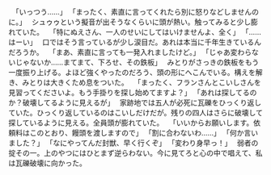 　｢いっつう……｣
　｢まったく、素直に言ってくれたら別に怒りなどしませんのに。｣
　シュゥゥという擬音が出そうなくらいに頭が熱い。触ってみると少し膨れていた。
　｢特にぬえさん、一人のせいにしてはいけませんよ、全く｣
　｢……はーい｣
　口ではそう言っているが少し涙目だ。あれは本当に千年生きているんだろうか。
　｢まあ、素直に言っても一発入れましたけど。｣
　｢じゃあ変わらないじゃないか……まてまて、下ろせ、その鉄板｣
　みとりがさっきの鉄板をもう一度振り上げる。よほど強くやったのだろう、頭の形にへこんでいる。構えを解き、みとりは大きくため息をついた。
　｢まったく、フランさんとこいしさんを見習ってくださいよ。もう手掛りを探し始めてますよ？｣
　｢あれは探してるのか？破壊してるように見えるが｣
　家跡地では五人が必死に瓦礫をひっくり返していた。ひっくり返しているのはこいしだけだが。残りの四人はさらに破壊して探しているように見える。全員頭が膨れていた。
　｢いいからお願いします。依頼料はこのとおり、饅頭を渡しますので｣
　｢割に合わないわ……｣
　｢何か言いました？｣
　｢なにやってんだ封獣、早く行くぞ｣
　｢変わり身早っ！｣
　弱者の掟その一。上のやつにはひとまず逆らわない。今に見てろと心の中で唱えて、私は瓦礫破壊に向かった。
　
　
　
　